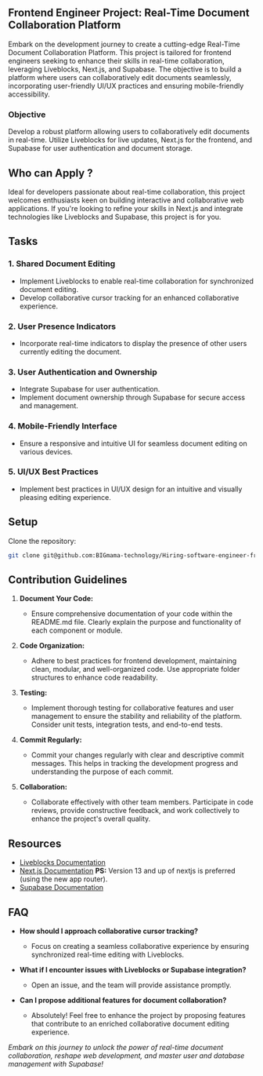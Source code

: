 ## Frontend Engineer Project: Real-Time Document Collaboration Platform

Embark on the development journey to create a cutting-edge Real-Time Document Collaboration Platform. This project is tailored for frontend engineers seeking to enhance their skills in real-time collaboration, leveraging Liveblocks, Next.js, and Supabase. The objective is to build a platform where users can collaboratively edit documents seamlessly, incorporating user-friendly UI/UX practices and ensuring mobile-friendly accessibility.

### Objective
Develop a robust platform allowing users to collaboratively edit documents in real-time. Utilize Liveblocks for live updates, Next.js for the frontend, and Supabase for user authentication and document storage.

## Who can Apply ?
Ideal for developers passionate about real-time collaboration, this project welcomes enthusiasts keen on building interactive and collaborative web applications. If you're looking to refine your skills in Next.js and integrate technologies like Liveblocks and Supabase, this project is for you.


## Tasks

### 1. Shared Document Editing
   - Implement Liveblocks to enable real-time collaboration for synchronized document editing.
   - Develop collaborative cursor tracking for an enhanced collaborative experience.

### 2. User Presence Indicators
   - Incorporate real-time indicators to display the presence of other users currently editing the document.

### 3. User Authentication and Ownership
   - Integrate Supabase for user authentication.
   - Implement document ownership through Supabase for secure access and management.

### 4. Mobile-Friendly Interface
   - Ensure a responsive and intuitive UI for seamless document editing on various devices.

### 5. UI/UX Best Practices
   - Implement best practices in UI/UX design for an intuitive and visually pleasing editing experience.


## Setup

Clone the repository:
```bash
git clone git@github.com:BIGmama-technology/Hiring-software-engineer-frontend.git
```

## Contribution Guidelines

1. **Document Your Code:**
   - Ensure comprehensive documentation of your code within the README.md file. Clearly explain the purpose and functionality of each component or module.

2. **Code Organization:**
   - Adhere to best practices for frontend development, maintaining clean, modular, and well-organized code. Use appropriate folder structures to enhance code readability.

3. **Testing:**
   - Implement thorough testing for collaborative features and user management to ensure the stability and reliability of the platform. Consider unit tests, integration tests, and end-to-end tests.

4. **Commit Regularly:**
   - Commit your changes regularly with clear and descriptive commit messages. This helps in tracking the development progress and understanding the purpose of each commit.

5. **Collaboration:**
   - Collaborate effectively with other team members. Participate in code reviews, provide constructive feedback, and work collectively to enhance the project's overall quality.

## Resources

- [Liveblocks Documentation](https://liveblocks.io/docs)
- [Next.js Documentation](https://nextjs.org/docs) **PS:** Version 13 and up of nextjs is preferred (using the new app router).
- [Supabase Documentation](https://supabase.com/docs)

## FAQ

- **How should I approach collaborative cursor tracking?**
  - Focus on creating a seamless collaborative experience by ensuring synchronized real-time editing with Liveblocks.

- **What if I encounter issues with Liveblocks or Supabase integration?**
  - Open an issue, and the team will provide assistance promptly.

- **Can I propose additional features for document collaboration?**
  - Absolutely! Feel free to enhance the project by proposing features that contribute to an enriched collaborative document editing experience.

*Embark on this journey to unlock the power of real-time document collaboration, reshape web development, and master user and database management with Supabase!*
